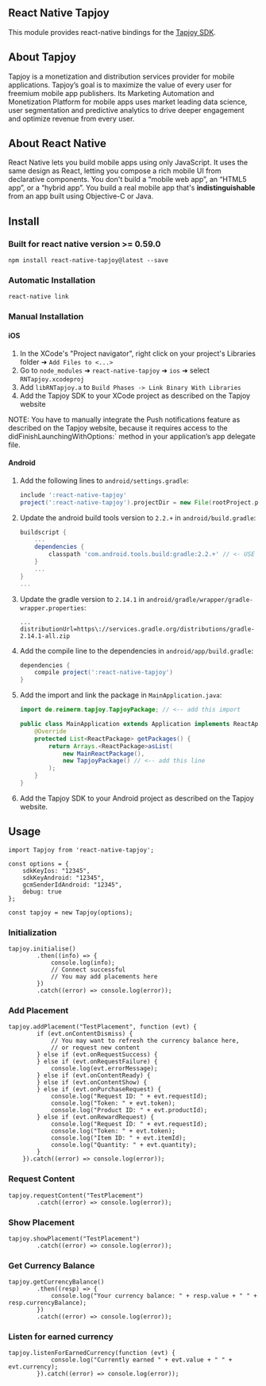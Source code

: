 ## React Native Tapjoy

This module provides react-native bindings for the [Tapjoy SDK](https://home.tapjoy.com/developers/).

## About Tapjoy

Tapjoy is a monetization and distribution services provider for mobile applications. Tapjoy’s goal is to maximize the value of every user for freemium mobile app publishers. Its Marketing Automation and Monetization Platform for mobile apps uses market leading data science, user segmentation and predictive analytics to drive deeper engagement and optimize revenue from every user.

## About React Native

React Native lets you build mobile apps using only JavaScript. It uses the same design as React, letting you compose a rich mobile UI from declarative components. You don't build a “mobile web app”, an “HTML5 app”, or a “hybrid app”. You build a real mobile app that's __indistinguishable__ from an app built using Objective-C or Java.

## Install

### Built for react native version >= 0.59.0

    npm install react-native-tapjoy@latest --save

### Automatic Installation

    react-native link

### Manual Installation

#### iOS

1. In the XCode's "Project navigator", right click on your project's Libraries folder ➜ `Add Files to <...>`
2. Go to `node_modules` ➜ `react-native-tapjoy` ➜ `ios` ➜ select `RNTapjoy.xcodeproj`
3. Add `libRNTapjoy.a` to `Build Phases -> Link Binary With Libraries`
4. Add the Tapjoy SDK to your XCode project as described on the Tapjoy website

NOTE: You have to manually integrate the Push notifications feature as described on the Tapjoy website, because it requires access to the didFinishLaunchingWithOptions:` method in your application’s app delegate file.

#### Android

1. Add the following lines to `android/settings.gradle`:
    ```gradle
    include ':react-native-tapjoy'
    project(':react-native-tapjoy').projectDir = new File(rootProject.projectDir, '../node_modules/react-native-tapjoy/android')

2. Update the android build tools version to `2.2.+` in `android/build.gradle`:
    ```gradle
    buildscript {
        ...
        dependencies {
            classpath 'com.android.tools.build:gradle:2.2.+' // <- USE 2.2.+ version
        }
        ...
    }
    ...
    ```

3. Update the gradle version to `2.14.1` in `android/gradle/wrapper/gradle-wrapper.properties`:
    ```
    ...
    distributionUrl=https\://services.gradle.org/distributions/gradle-2.14.1-all.zip
    ```

4. Add the compile line to the dependencies in `android/app/build.gradle`:
    ```gradle
    dependencies {
        compile project(':react-native-tapjoy')
    }
    ```

5. Add the import and link the package in `MainApplication.java`:
    ```java
    import de.reimerm.tapjoy.TapjoyPackage; // <-- add this import

    public class MainApplication extends Application implements ReactApplication {
        @Override
        protected List<ReactPackage> getPackages() {
            return Arrays.<ReactPackage>asList(
                new MainReactPackage(),
                new TapjoyPackage() // <-- add this line
            );
        }
    }
    ```

6. Add the Tapjoy SDK to your Android project as described on the Tapjoy website.

## Usage

    import Tapjoy from 'react-native-tapjoy';

    const options = {
        sdkKeyIos: "12345",
        sdkKeyAndroid: "12345",
        gcmSenderIdAndroid: "12345",
        debug: true
    };

    const tapjoy = new Tapjoy(options);

### Initialization

    tapjoy.initialise()
            .then((info) => {
                console.log(info);
                // Connect successful
                // You may add placements here
            })
            .catch((error) => console.log(error));

### Add Placement

    tapjoy.addPlacement("TestPlacement", function (evt) {
            if (evt.onContentDismiss) {
                // You may want to refresh the currency balance here,
                // or request new content
            } else if (evt.onRequestSuccess) {
            } else if (evt.onRequestFailure) {
                console.log(evt.errorMessage);
            } else if (evt.onContentReady) {
            } else if (evt.onContentShow) {
            } else if (evt.onPurchaseRequest) {
                console.log("Request ID: " + evt.requestId);
                console.log("Token: " + evt.token);
                console.log("Product ID: " + evt.productId);
            } else if (evt.onRewardRequest) {
                console.log("Request ID: " + evt.requestId);
                console.log("Token: " + evt.token);
                console.log("Item ID: " + evt.itemId);
                console.log("Quantity: " + evt.quantity);
            }
        }).catch((error) => console.log(error));

### Request Content

    tapjoy.requestContent("TestPlacement")
            .catch((error) => console.log(error));

### Show Placement

    tapjoy.showPlacement("TestPlacement")
            .catch((error) => console.log(error));

### Get Currency Balance

    tapjoy.getCurrencyBalance()
            .then((resp) => {
                console.log("Your currency balance: " + resp.value + " " + resp.currencyBalance);
            })
            .catch((error) => console.log(error));

### Listen for earned currency

    tapjoy.listenForEarnedCurrency(function (evt) {
                console.log("Currently earned " + evt.value + " " + evt.currency);
            }).catch((error) => console.log(error));
